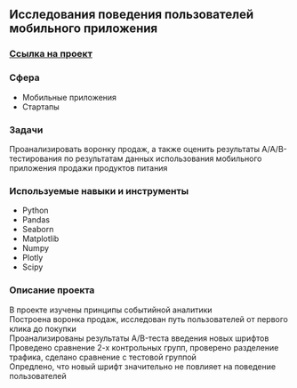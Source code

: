 ## Исследования поведения пользователей мобильного приложения

### [Ссылка на проект](https://github.com/Jkmuf2022/ya_practicum_da/blob/main/09-voronka-prodazh-prilozheniya/9-voronka-prodazh-prilozheniya.ipynb)

### Сфера
* Мобильные приложения
* Стартапы

### Задачи
Проанализировать воронку продаж, а также оценить результаты A/A/B-тестирования по результатам данных использования мобильного приложения продажи продуктов питания 

### Используемые навыки и инструменты
* Python 
* Pandas
* Seaborn
* Matplotlib
* Numpy 
* Plotly 
* Scipy

### Описание проекта
В проекте изучены принципы событийной аналитики  
Построена воронка продаж, исследован путь пользователей от первого клика до покупки  
Проанализированы результаты A/B-теста введения новых шрифтов  
Проведено сравнение 2-х контрольных групп, проверено разделение трафика, сделано сравнение с тестовой группой  
Опредлено, что новый шрифт значительно не повлияет на поведение пользователей
